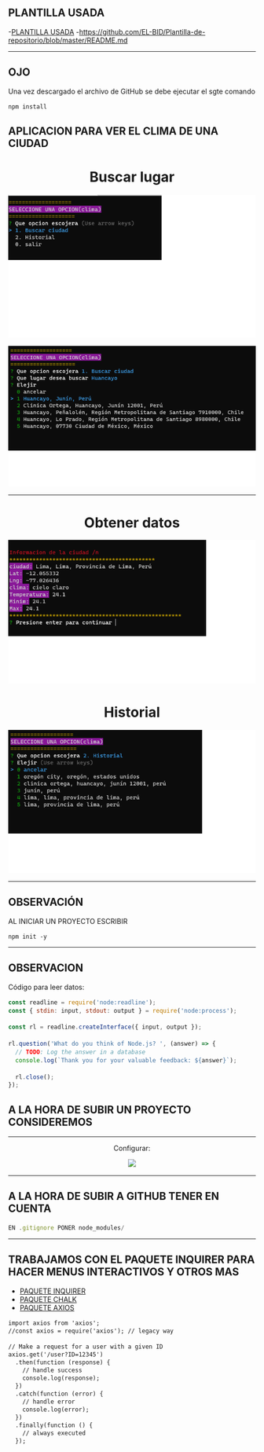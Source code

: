 
## PLANTILLA USADA
-[PLANTILLA USADA](#https://github.com/EL-BID/Plantilla-de-repositorio/blob/master/README.md)
-https://github.com/EL-BID/Plantilla-de-repositorio/blob/master/README.md

---
## OJO
Una vez descargado el archivo de GitHub se debe ejecutar el sgte comando
```js
npm install 
```
## APLICACION PARA VER EL CLIMA DE UNA CIUDAD
<h1 align="center"> Buscar lugar</h1>
<p align="center"><img src="./imgs/img1.png"/></p> 
<p align="center"><img src="./imgs/img2.png"/></p>
<hr>
<h1 align="center"> Obtener datos</h1>
<p align="center"><img src="./imgs/img3.png"/></p> 
<h1 align="center"> Historial</h1>
<p align="center"><img src="./imgs/img4.png"/></p> 

---
## OBSERVACIÓN
AL INICIAR UN PROYECTO ESCRIBIR 
```
npm init -y
```

---
## OBSERVACION
Código para leer datos:

```js
const readline = require('node:readline');
const { stdin: input, stdout: output } = require('node:process');

const rl = readline.createInterface({ input, output });

rl.question('What do you think of Node.js? ', (answer) => {
  // TODO: Log the answer in a database
  console.log(`Thank you for your valuable feedback: ${answer}`);

  rl.close();
});
```
## A LA HORA DE SUBIR UN PROYECTO CONSIDEREMOS
---
<p align="center">Configurar:</p>
<p align="center"><img src="imagenes/imagen1"/></p>

---
## A LA HORA DE SUBIR A GITHUB TENER EN CUENTA

```js
EN .gitignore PONER node_modules/
```

---
## TRABAJAMOS CON EL PAQUETE INQUIRER PARA HACER MENUS INTERACTIVOS Y OTROS MAS

- [PAQUETE INQUIRER](https://www.npmjs.com/package/inquirer)
- [PAQUETE CHALK](https://www.npmjs.com/package/chalk)
- [PAQUETE AXIOS](https://www.npmjs.com/package/axios)
```JS
import axios from 'axios';
//const axios = require('axios'); // legacy way

// Make a request for a user with a given ID
axios.get('/user?ID=12345')
  .then(function (response) {
    // handle success
    console.log(response);
  })
  .catch(function (error) {
    // handle error
    console.log(error);
  })
  .finally(function () {
    // always executed
  });
```




